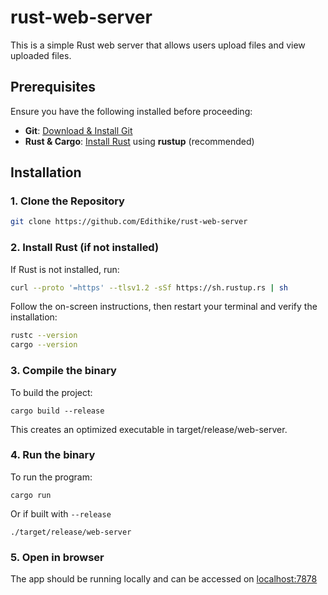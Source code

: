 # rust-web-server

This is a simple Rust web server that allows users upload
files and view uploaded files.

## Prerequisites

Ensure you have the following installed before proceeding:

- **Git**: [Download & Install Git](https://git-scm.com/downloads)
- **Rust & Cargo**: [Install Rust](https://www.rust-lang.org/tools/install) using **rustup** (recommended)

## Installation

### 1. Clone the Repository

```sh
git clone https://github.com/Edithike/rust-web-server
```

### 2. Install Rust (if not installed)

If Rust is not installed, run:
```sh
curl --proto '=https' --tlsv1.2 -sSf https://sh.rustup.rs | sh
```

Follow the on-screen instructions, then restart your 
terminal and verify the installation:
```sh
rustc --version
cargo --version
```

### 3. Compile the binary

To build the project:
```shell
cargo build --release
```
This creates an optimized executable in target/release/web-server.

### 4. Run the binary

To run the program:
```shell
cargo run
```

Or if built with `--release`
```shell
./target/release/web-server
```

### 5. Open in browser

The app should be running locally and can be accessed on
[localhost:7878](http://localhost:7878)